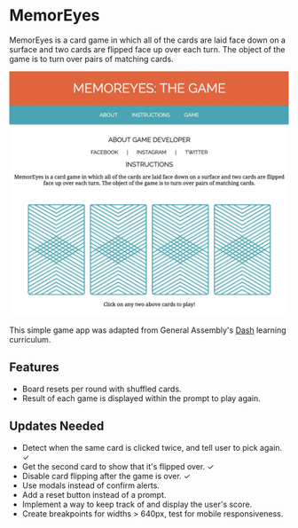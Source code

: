# MemorEyes

MemorEyes is a card game in which all of the cards are laid face down on a surface and two cards are flipped face up over each turn. The object of the game is to turn over pairs of matching cards.

![MemorEyes](./images/memor-eyes.jpg)

This simple game app was adapted from General Assembly's [Dash](https://dash.generalassemb.ly/) learning curriculum.

## Features

* Board resets per round with shuffled cards.
* Result of each game is displayed within the prompt to play again.

## Updates Needed

* Detect when the same card is clicked twice, and tell user to pick again. ✓
* Get the second card to show that it's flipped over. ✓
* Disable card flipping after the game is over. ✓
* Use modals instead of confirm alerts.
* Add a reset button instead of a prompt.
* Implement a way to keep track of and display the user's score.
* Create breakpoints for widths > 640px, test for mobile responsiveness.